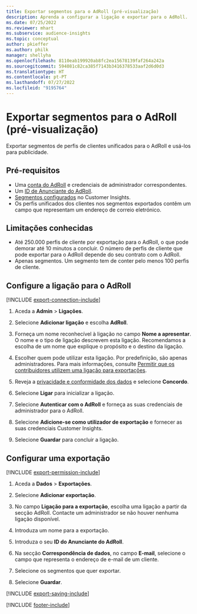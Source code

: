 ```yaml
---
title: Exportar segmentos para o AdRoll (pré-visualização)
description: Aprenda a configurar a ligação e exportar para o AdRoll.
ms.date: 07/25/2022
ms.reviewer: mhart
ms.subservice: audience-insights
ms.topic: conceptual
author: pkieffer
ms.author: philk
manager: shellyha
ms.openlocfilehash: 8110eab199920ab8fc2ea15678139faf264a242a
ms.sourcegitcommit: 594081c82ca385f7143b3416378533aaf2d6d0d3
ms.translationtype: HT
ms.contentlocale: pt-PT
ms.lasthandoff: 07/27/2022
ms.locfileid: "9195764"
---
```

# <a name="export-segments-to-adroll-preview"></a>Exportar segmentos para o AdRoll (pré-visualização)

Exportar segmentos de perfis de clientes unificados para o AdRoll e usá-los para publicidade.

## <a name="prerequisites"></a>Pré-requisitos

- Uma [conta do AdRoll](https://www.adroll.com/) e credenciais de administrador correspondentes.
- Um [ID de Anunciante do AdRoll](https://help.adroll.com/hc/articles/212011838-Advertiser-Profiles).
- [Segmentos configurados](segments.md) no Customer Insights.
- Os perfis unificados dos clientes nos segmentos exportados contêm um campo que representam um endereço de correio eletrónico.

## <a name="known-limitations"></a>Limitações conhecidas

- Até 250.000 perfis de cliente por exportação para o AdRoll, o que pode demorar até 10 minutos a concluir. O número de perfis de cliente que pode exportar para o AdRoll depende do seu contrato com o AdRoll.
- Apenas segmentos. Um segmento tem de conter pelo menos 100 perfis de cliente.

## <a name="set-up-connection-to-adroll"></a>Configure a ligação para o AdRoll

[!INCLUDE [export-connection-include](includes/export-connection-admn.md)]

1. Aceda a **Admin** > **Ligações**.

1. Selecione **Adicionar ligação** e escolha **AdRoll**.

1. Forneça um nome reconhecível à ligação no campo **Nome a apresentar**. O nome e o tipo de ligação descrevem esta ligação. Recomendamos a escolha de um nome que explique o propósito e o destino da ligação.

1. Escolher quem pode utilizar esta ligação. Por predefinição, são apenas administradores. Para mais informações, consulte [Permitir que os contribuidores utilizem uma ligação para exportações](connections.md#allow-contributors-to-use-a-connection-for-exports).

1. Reveja a [privacidade e conformidade dos dados](connections.md#data-privacy-and-compliance) e selecione **Concordo**.

1. Selecione **Ligar** para inicializar a ligação.

1. Selecione **Autenticar com o AdRoll** e forneça as suas credenciais de administrador para o AdRoll.

1. Selecione **Adicione-se como utilizador de exportação** e fornecer as suas credenciais Customer Insights.

1. Selecione **Guardar** para concluir a ligação.

## <a name="configure-an-export"></a>Configurar uma exportação

[!INCLUDE [export-permission-include](includes/export-permission.md)]

1. Aceda a **Dados** > **Exportações**.

1. Selecione **Adicionar exportação**.

1. No campo **Ligação para a exportação**, escolha uma ligação a partir da secção AdRoll. Contacte um administrador se não houver nenhuma ligação disponível.

1. Introduza um nome para a exportação.

1. Introduza o seu **ID do Anunciante do AdRoll**.

1. Na secção **Correspondência de dados**, no campo **E-mail**, selecione o campo que representa o endereço de e-mail de um cliente.

1. Selecione os segmentos que quer exportar.

1. Selecione **Guardar**.

[!INCLUDE [export-saving-include](includes/export-saving.md)]

[!INCLUDE [footer-include](includes/footer-banner.md)]

